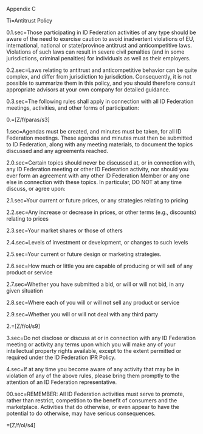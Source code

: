 Appendix C

Ti=Antitrust Policy

0.1.sec=Those participating in ID Federation activities of any type should be aware of the need to exercise caution to avoid inadvertent violations of EU, international, national or state/province antitrust and anticompetitive laws. Violations of such laws can result in severe civil penalties (and in some jurisdictions, criminal penalties) for individuals as well as their employers.

0.2.sec=Laws relating to antitrust and anticompetitive behavior can be quite complex, and differ from jurisdiction to jurisdiction. Consequently, it is not possible to summarize them in this policy, and you should therefore consult appropriate advisors at your own company for detailed guidance.

0.3.sec=The following rules shall apply in connection with all ID Federation meetings, activities, and other forms of participation:

0.=[Z/f/paras/s3]

1.sec=Agendas must be created, and minutes must be taken, for all ID Federation meetings. These agendas and minutes must then be submitted to ID Federation, along with any meeting materials, to document the topics discussed and any agreements reached.

2.0.sec=Certain topics should never be discussed at, or in connection with, any ID Federation meeting or other ID Federation activity, nor should you ever form an agreement with any other ID Federation Member or any one else in connection with these topics. In particular, DO NOT at any time discuss, or agree upon:

2.1.sec=Your current or future prices, or any strategies relating to pricing

2.2.sec=Any increase or decrease in prices, or other terms (e.g., discounts) relating to prices

2.3.sec=Your market shares or those of others

2.4.sec=Levels of investment or development, or changes to such levels

2.5.sec=Your current or future design or marketing strategies.

2.6.sec=How much or little you are capable of producing or will sell of any product or service

2.7.sec=Whether you have submitted a bid, or will or will not bid, in any given situation

2.8.sec=Where each of you will or will not sell any product or service

2.9.sec=Whether you will or will not deal with any third party

2.=[Z/f/ol/s9]

3.sec=Do not disclose or discuss at or in connection with any ID Federation meeting or activity any terms upon which you will make any of your intellectual property rights available, except to the extent permitted or required under the ID Federation IPR Policy.

4.sec=If at any time you become aware of any activity that may be in violation of any of the above rules, please bring them promptly to the attention of an ID Federation representative.

00.sec=REMEMBER: All ID Federation activities must serve to promote, rather than restrict, competition to the benefit of consumers and the marketplace. Activities that do otherwise, or even appear to have the potential to do otherwise, may have serious consequences.

=[Z/f/ol/s4]
